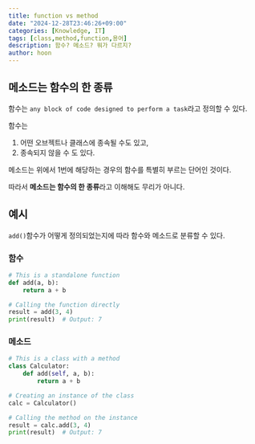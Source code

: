 ```yaml
---
title: function vs method
date: "2024-12-28T23:46:26+09:00"
categories: [Knowledge, IT]
tags: [class,method,function,용어]
description: 함수? 메소드? 뭐가 다르지?
author: hoon
---
```

## 메소드는 함수의 한 종류
함수는 `any block of code designed to perform a task`라고 정의할 수 있다.

함수는 
1. 어떤 오브젝트나 클래스에 종속될 수도 있고,
2. 종속되지 않을 수 도 있다.

메소드는 위에서 1번에 해당하는 경우의 함수를 특별히 부르는 단어인 것이다.

따라서 **메소드는 함수의 한 종류**라고 이해해도 무리가 아니다.

## 예시
`add()`함수가 어떻게 정의되었는지에 따라 함수와 메소드로 분류할 수 있다.

### 함수
```python
# This is a standalone function
def add(a, b):
    return a + b

# Calling the function directly
result = add(3, 4)
print(result)  # Output: 7
```
### 메소드
```python
# This is a class with a method
class Calculator:
    def add(self, a, b):
        return a + b

# Creating an instance of the class
calc = Calculator()

# Calling the method on the instance
result = calc.add(3, 4)
print(result)  # Output: 7
```